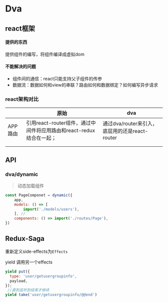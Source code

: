 # Dva

## react框架

#### 提供的东西

提供组件的编写，将组件编译成虚拟dom

#### 不能解决的问题

- 组件间的通信：react只能支持父子组件的传参
- 数据流：数据如何和view的串联？路由如何和数据绑定？如何编写异步请求



### react架构对比

|         | 原始                                                         | dva                                            |
| ------- | ------------------------------------------------------------ | ---------------------------------------------- |
| APP路由 | 引用react-router组件，通过中间件将应用路由和react-redux结合在一起； | 通过dva/router来引入，底层用的还是react-router |
|         |                                                              |                                                |
|         |                                                              |                                                |





## API

### dva/dynamic

> 动态加载组件

```js
const PageComponet = dynamic({
	app,
	models: () => [
		import('./models/users'),
	], // 
	components: () => import('./routes/Page'),
})
```



## Redux-Saga

重新定义side-effects为`Effects`



yield 调用另一个effects

```javascript
yield put({
  type: 'user/getusergroupinfo',
  payload,
});
 //直到监听到结束才继续
yield take('user/getusergroupinfo/@@end')
```



